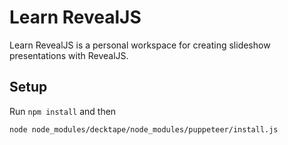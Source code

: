 # Learn RevealJS

Learn RevealJS is a personal workspace for creating slideshow presentations with
RevealJS.

## Setup

Run `npm install` and then

```
node node_modules/decktape/node_modules/puppeteer/install.js
```
